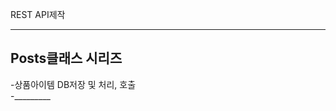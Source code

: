 REST API제작

----------------------------------------
Posts클래스 시리즈 
--

-상품아이템 DB저장 및 처리, 호출\
-_________